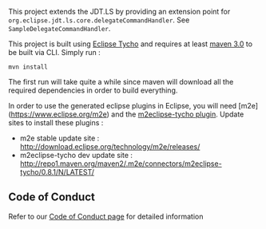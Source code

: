 This project extends the JDT.LS by providing an extension point for `org.eclipse.jdt.ls.core.delegateCommandHandler`. See `SampleDelegateCommandHandler`. 

This project is built using [Eclipse Tycho](https://www.eclipse.org/tycho/) and requires at least [maven 3.0](http://maven.apache.org/download.html) to be built via CLI. 
Simply run :

    mvn install

The first run will take quite a while since maven will download all the required dependencies in order to build everything.

In order to use the generated eclipse plugins in Eclipse, you will need [m2e] (https://www.eclipse.org/m2e) 
and the [m2eclipse-tycho plugin](https://github.com/tesla/m2eclipse-tycho/). Update sites to install these plugins : 

* m2e stable update site : http://download.eclipse.org/technology/m2e/releases/
* m2eclipse-tycho dev update site : http://repo1.maven.org/maven2/.m2e/connectors/m2eclipse-tycho/0.8.1/N/LATEST/

## Code of Conduct
Refer to our [Code of Conduct page](https://github.com/konveyor/community/blob/main/CODE_OF_CONDUCT.md) for detailed information 
